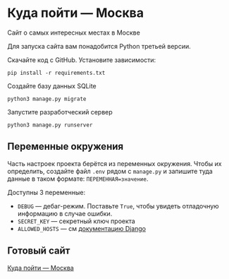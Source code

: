 # Куда пойти — Москва

Сайт о самых интересных местах в Москве

Для запуска сайта вам понадобится Python третьей версии.

Скачайте код с GitHub. Установите зависимости:

```
pip install -r requirements.txt
```

Создайте базу данных SQLite

```
python3 manage.py migrate
```

Запустите разработческий сервер

```
python3 manage.py runserver
```

## Переменные окружения

Часть настроек проекта берётся из переменных окружения. Чтобы их определить, создайте файл `.env` рядом с `manage.py` и запишите туда данные в таком формате: `ПЕРЕМЕННАЯ=значение`.

Доступны 3 переменные:
- `DEBUG` — дебаг-режим. Поставьте `True`, чтобы увидеть отладочную информацию в случае ошибки.
- `SECRET_KEY` — секретный ключ проекта
- `ALLOWED_HOSTS` — см [документацию Django](https://docs.djangoproject.com/en/3.1/ref/settings/#allowed-hosts)
## Готовый сайт

[Куда пойти — Москва](http://185.159.129.214:80)

